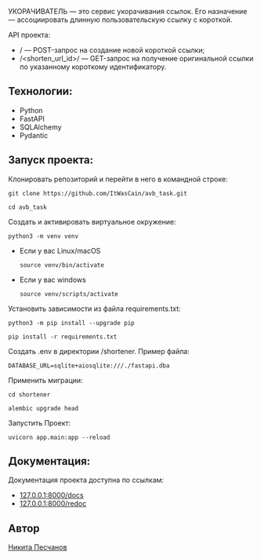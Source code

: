 УКОРАЧИВАТЕЛЬ — это сервис укорачивания ссылок. Его назначение — ассоциировать длинную пользовательскую ссылку с короткой.

API проекта:
- / — POST-запрос на создание новой короткой ссылки;
- /<shorten_url_id>/ — GET-запрос на получение оригинальной ссылки по указанному короткому идентификатору.

## Технологии:
* Python
* FastAPI
* SQLAlchemy
* Pydantic

## Запуск проекта:
Клонировать репозиторий и перейти в него в командной строке:

```
git clone https://github.com/ItWasCain/avb_task.git
```

```
cd avb_task
```

Cоздать и активировать виртуальное окружение:

```
python3 -m venv venv
```

* Если у вас Linux/macOS

    ```
    source venv/bin/activate
    ```

* Если у вас windows

    ```
    source venv/scripts/activate
    ```

Установить зависимости из файла requirements.txt:

```
python3 -m pip install --upgrade pip
```

```
pip install -r requirements.txt
```

Создать .env в директории /shortener.
Пример файла:
```
DATABASE_URL=sqlite+aiosqlite:///./fastapi.dba
```

Применить миграции:
```
cd shortener
```

```
alembic upgrade head
```

Запустить Проект:
```
uvicorn app.main:app --reload
```

## Документация:
Документация проекта доступна по ссылкам:
* [127.0.0.1:8000/docs](http://127.0.0.1:8000/docs)
* [127.0.0.1:8000/redoc](http://127.0.0.1:8000/redoc)

## Автор

[Никита Песчанов](https://github.com/ItWasCain)